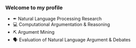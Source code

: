 ### Welcome to my profile

- ✒ Natural Language Processing Research
- 💻 Computational Argumentation & Reasoning
- ⛏ Argument Mining
- 🗣 Evaluation of Natural Language Argument & Debates
